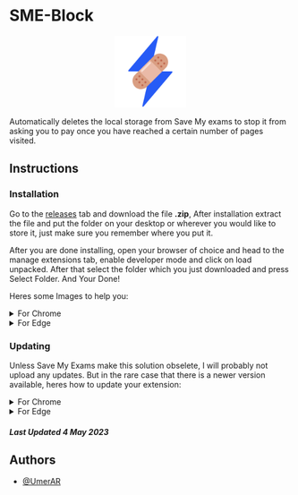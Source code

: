# SME-Block
<p align="center">
  <img src="https://raw.githubusercontent.com/UmerAR/SME-Block/main/images/LogoSMEBlock.png" width="128" />
</p>
Automatically deletes the local storage from Save My exams to stop it from asking you to pay once you have reached a certain number of pages visited.

## Instructions

### Installation

Go to the [releases](https://github.com/UmerAR/SME-Block/releases) tab and download the file **.zip**, After installation extract the file and put the folder on your desktop or wherever you would like to store it, just make sure you remember where you put it.

After you are done installing, open your browser of choice and head to the manage extensions tab, enable developer mode and click on load unpacked. After that select the folder which you just downloaded and press Select Folder. And Your Done!

Heres some Images to help you:
<details>
  <summary>For Chrome</summary>
  <br>
  Click 3 dots
  <img src="https://raw.githubusercontent.com/UmerAR/SME-Block/main/images/Chrome1.png" alt="Chrome-1">
  Click on Settings
  <img src="https://raw.githubusercontent.com/UmerAR/SME-Block/main/images/Chrome2.png" alt="Chrome-2">
  Click on Extensions
  <img src="https://raw.githubusercontent.com/UmerAR/SME-Block/main/images/Chrome3.png" alt="Chrome-3">
  Enable Developer Mode
  <img src="https://raw.githubusercontent.com/UmerAR/SME-Block/main/images/Chrome4.png" alt="Chrome-4">
  Click on Load Unpacked
  <img src="https://raw.githubusercontent.com/UmerAR/SME-Block/main/images/Chrome5.png" alt="Chrome-5">
  After Clicking Load Unpacked select the folder you downloaded, and your Done!
</details>

<details>
  <summary>For Edge</summary>
  <br>
  Click 3 dots
  <img src="https://raw.githubusercontent.com/UmerAR/SME-Block/main/images/Edge1.png" alt="Edge-1">
  Click on Settings
  <img src="https://raw.githubusercontent.com/UmerAR/SME-Block/main/images/Edge2.png" alt="Edge-2">
  Click on Extensions
  <img src="https://raw.githubusercontent.com/UmerAR/SME-Block/main/images/Edge3.png" alt="Edge-3">
  Enable Developer Mode
  <img src="https://raw.githubusercontent.com/UmerAR/SME-Block/main/images/Edge4.png" alt="Edge-4">
  Click on Load Unpacked
  <img src="https://raw.githubusercontent.com/UmerAR/SME-Block/main/images/Edge5.png" alt="Edge-5">
  After pressing Load Unpacked select the folder you downloaded, and your Done!
</details>

### Updating
Unless Save My Exams make this solution obselete, I will probably not upload any updates. But in the rare case that there is a newer version available, heres how to update your extension:

<details>
  <summary>For Chrome</summary>
  <br>
  Click 3 dots
  <img src="https://raw.githubusercontent.com/UmerAR/SME-Block/main/images/Chrome1.png" alt="Chrome-1">
  Click on Settings
  <img src="https://raw.githubusercontent.com/UmerAR/SME-Block/main/images/Chrome2.png" alt="Chrome-2">
  Click on Extensions
  <img src="https://raw.githubusercontent.com/UmerAR/SME-Block/main/images/Chrome3.png" alt="Chrome-3">
  Click Remove
  <img src="https://raw.githubusercontent.com/UmerAR/SME-Block/main/images/ChromeUpdate1.png" alt="ChromeUpdate-1">
  Click Remove Again
  <img src="https://raw.githubusercontent.com/UmerAR/SME-Block/main/images/ChromeUpdate2.png" alt="ChromeUpdate-2">
  And now you will have to go to the <a href="https://github.com/UmerAR/SME-Block/releases">releases</a> and install the latest .zip file available.
  Then you can follow the Installation instructions above and install the updated extension.

</details>

<details>
  <summary>For Edge</summary>
  <br>
  Click 3 dots
  <img src="https://raw.githubusercontent.com/UmerAR/SME-Block/main/images/Edge1.png" alt="Edge-1">
  Click on Settings
  <img src="https://raw.githubusercontent.com/UmerAR/SME-Block/main/images/Edge2.png" alt="Edge-2">
  Click on Extensions
  <img src="https://raw.githubusercontent.com/UmerAR/SME-Block/main/images/Edge3.png" alt="Edge-3">
  Click Remove
  <img src="https://raw.githubusercontent.com/UmerAR/SME-Block/main/images/EdgeUpdate1.png" alt="EdgeUpdate-1">
  Click Remove Again
  <img src="https://raw.githubusercontent.com/UmerAR/SME-Block/main/images/EdgeUpdate2.png" alt="EdgeUpdate-2">
    And now you will have to go to the <a href="https://github.com/UmerAR/SME-Block/releases">releases</a> and install the latest .zip file available.
  Then you can follow the Installation instructions above and install the updated extension.

</details>

##### Last Updated 4 May 2023

## Authors

- [@UmerAR](https://github.com/UmerAR)

